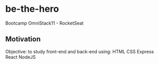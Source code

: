 # be-the-hero
Bootcamp OmniStack11 - RocketSeat

## Motivation

Objective: to study front-end and back-end using:
HTML
CSS
Express
React
NodeJS
